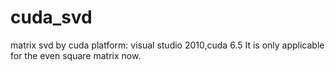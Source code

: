 # cuda_svd
matrix svd by cuda
platform: visual studio 2010,cuda 6.5
It is only applicable for the even square matrix now.

